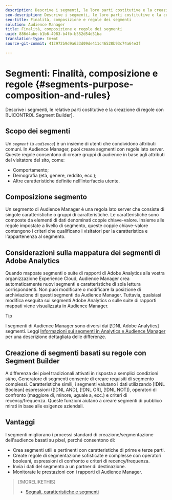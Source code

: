 ```yaml
---
description: Descrive i segmenti, le loro parti costitutive e la creazione di regole con Segment Builder (Generatore di segmenti).
seo-description: Descrive i segmenti, le loro parti costitutive e la creazione di regole con Segment Builder (Generatore di segmenti).
seo-title: Finalità, composizione e regole dei segmenti
solution: Audience Manager
title: Finalità, composizione e regole dei segmenti
uuid: 886d4abe-b1b6-4983-b4fb-b552d54d51ba
translation-type: tm+mt
source-git-commit: 412972b9d9a633d09de411c46528b93c74a64e3f

---
```



# Segmenti: Finalità, composizione e regole {#segments-purpose-composition-and-rules}

Descrive i segmenti, le relative parti costitutive e la creazione di regole con [!UICONTROL Segment Builder].

## Scopo dei segmenti

Un *`segment`* (o *`audience`*) è un insieme di utenti che condividono attributi comuni. In Audience Manager, puoi creare segmenti con regole lato server. Queste regole consentono di creare gruppi di audience in base agli attributi del visitatore del sito, come:

* Comportamento;
* Demografia (età, genere, reddito, ecc.);
* Altre caratteristiche definite nell’interfaccia utente.

## Composizione segmento

Un segmento di Audience Manager è una regola lato server che consiste di singole caratteristiche o gruppi di caratteristiche. Le caratteristiche sono composte da elementi di dati denominati coppie chiave-valore. Insieme alle regole impostate a livello di segmento, queste coppie chiave-valore contengono i criteri che qualificano i visitatori per la caratteristica e l&#39;appartenenza al segmento.

## Considerazioni sulla mappatura dei segmenti di Adobe Analytics

Quando mappate segmenti o suite di rapporti di Adobe Analytics alla vostra organizzazione Experience Cloud, Audience Manager crea automaticamente nuovi segmenti e caratteristiche di sola lettura corrispondenti. Non puoi modificare o modificare la posizione di archiviazione di questi segmenti da Audience Manager. Tuttavia, qualsiasi modifica eseguita sui segmenti Adobe Analytics o sulle suite di rapporti mappati viene visualizzata in Audience Manager.

>[!TIP]
>
>I segmenti di Audience Manager sono diversi dai [!DNL Adobe Analytics] segmenti. Leggi [Informazioni sui segmenti in Analytics e Audience Manager](https://docs.adobe.com/content/help/en/analytics/integration/audience-analytics/audience-analytics-workflow/aam-analytics-segments.html) per una descrizione dettagliata delle differenze.

## Creazione di segmenti basati su regole con Segment Builder

A differenza dei pixel tradizionali attivati in risposta a semplici condizioni sì/no, Generatore di segmenti consente di creare requisiti di segmento complessi. Caratteristiche simili, i segmenti valutano i dati utilizzando [!DNL Boolean] espressioni ([!DNL AND], [!DNL OR], [!DNL NOT]), operatori di confronto (maggiore di, minore, uguale a, ecc.) e criteri di recency/frequenza. Queste funzioni aiutano a creare segmenti di pubblico mirati in base alle esigenze aziendali.

## Vantaggi

I segmenti migliorano i processi standard di creazione/segmentazione dell&#39;audience basati su pixel, perché consentono di:

* Crea segmenti utili e pertinenti con caratteristiche di prime e terze parti.
* Create regole di segmentazione sofisticate e complesse con operatori booleani, espressioni di confronto e criteri di recency/frequenza.
* Invia i dati del segmento a un partner di destinazione.
* Monitorate le prestazioni con i rapporti di Audience Manager.

>[!MORELIKETHIS]
>
>* [Segnali, caratteristiche e segmenti](../../reference/signal-trait-segment.md)

